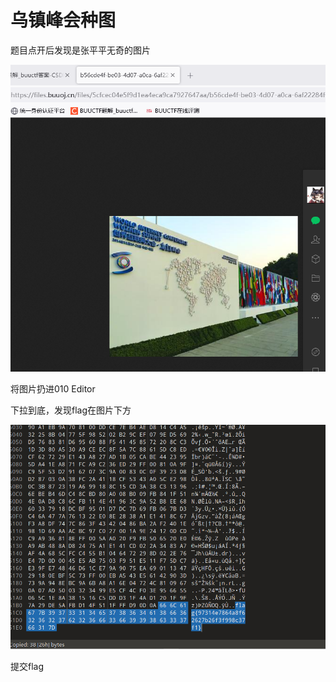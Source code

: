 # 乌镇峰会种图

题目点开后发现是张平平无奇的图片

![](./a075dfeefbd39f0759745026e78ef46.png)

将图片扔进010 Editor

下拉到底，发现flag在图片下方

![](./ebdac069273f0372f1be4f46d849b09.png)

提交flag